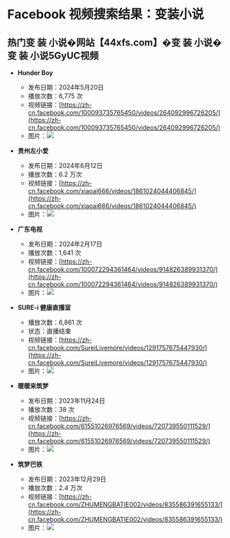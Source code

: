 # Facebook 视频搜索结果：变装小说

## 热门变 装 小说�网站【44xfs.com】�变 装 小说�变 装 小说5GyUC视频

*   **Hunder Boy**
    *   发布日期：2024年5月20日
    *   播放次数：6,775 次
    *   视频链接：[https://zh-cn.facebook.com/100093735765450/videos/264092996726205/](https://zh-cn.facebook.com/100093735765450/videos/264092996726205/)
    *   图片：![](https://scontent-sjc3-1.xx.fbcdn.net/v/t15.5256-10/438295314_937550024726814_1388137993459323733_n.jpg?stp=c0.30.206.115a_dst-jpg_p206x206_tt6&_nc_cat=110&ccb=1-7&_nc_sid=e3495b&_nc_ohc=UjyH6wy3GL8Q7kNvgFhXECc&_nc_oc=AdjMxkrzRW7pCrrj0P1li1J7ZY2CMJ8YMadIdwLkwX9ZaMEMHqlhgC8KQVElO0yJK4I&_nc_zt=23&_nc_ht=scontent-sjc3-1.xx&_nc_gid=AudOvfiy4MLND2VdIdbOOoq&oh=00_AYBz2fTmLGUHuVa69w7tTwP68UP644Ubjb5nRqfiQqMq4Q&oe=67C49936)

*   **贵州左小爱**
    *   发布日期：2024年6月12日
    *   播放次数：6.2 万次
    *   视频链接：[https://zh-cn.facebook.com/xiaoai666/videos/1861024044406845/](https://zh-cn.facebook.com/xiaoai666/videos/1861024044406845/)
    *   图片：![](https://scontent-sjc3-1.xx.fbcdn.net/v/t15.5256-10/436499921_1021704866208684_5406698724983782519_n.jpg?stp=c0.83.206.115a_dst-jpg_p206x206_tt6&_nc_cat=105&ccb=1-7&_nc_sid=e3495b&_nc_ohc=RfpSBtYIrOoQ7kNvgGtY5p7&_nc_oc=AdgczkFNBZLr7frm66C8wUT0ZE-khFhQBjDaMY1AMV9RMDjNjNna2DXzGB0AVqAaQhs&_nc_zt=23&_nc_ht=scontent-sjc3-1.xx&_nc_gid=AudOvfiy4MLND2VdIdbOOoq&oh=00_AYCeyNut0W427h6C-4PQjNNHp21Q2-YFQzZ84svP_-I-SQ&oe=67C488F6)

*   **广东电视**
    *   发布日期：2024年2月17日
    *   播放次数：1,641 次
    *   视频链接：[https://zh-cn.facebook.com/100072294361464/videos/914826389931370/](https://zh-cn.facebook.com/100072294361464/videos/914826389931370/)
    *   图片：![](https://scontent-sjc3-1.xx.fbcdn.net/v/t15.5256-10/425744494_923615612741203_8097886462905349613_n.jpg?stp=c0.2.1920.1075a_dst-jpg_s206x206_tt6&_nc_cat=102&ccb=1-7&_nc_sid=e3495b&_nc_ohc=ABCh-AWGKZUQ7kNvgF0vkjZ&_nc_oc=Adg0N7yVPXC6I3XUeQIc7LuDERYwuB90TRZL1XX9zaUAqhJ2-75SOkuPpWRKAVTxLHw&_nc_zt=23&_nc_ht=scontent-sjc3-1.xx&_nc_gid=AudOvfiy4MLND2VdIdbOOoq&oh=00_AYBUaZxXOJ5g8d3Tl0ADS6u7lrBq15ubP1O2pfJUIPgbTA&oe=67C4840D)

*   **SURE-i 健康直播室**
    *   播放次数：6,861 次
    *   状态：直播结束
    *   视频链接：[https://zh-cn.facebook.com/SureiLivemore/videos/1291757675447930/](https://zh-cn.facebook.com/SureiLivemore/videos/1291757675447930/)
    *   图片：![](https://scontent-sjc3-1.xx.fbcdn.net/v/t15.5256-10/480850004_1780560582786971_1706458429049544190_n.jpg?stp=c0.83.206.115a_dst-jpg_p206x206_tt6&_nc_cat=111&ccb=1-7&_nc_sid=e3495b&_nc_ohc=4KFdpYx5gWUQ7kNvgETO9vN&_nc_oc=AdiDvJ_E9yXqIU9KtWUTrb-iKC1WrhRoaIKXfeTa_SKtpW9sImpLcGIlT-7GMwRG7sc&_nc_zt=23&_nc_ht=scontent-sjc3-1.xx&_nc_gid=AudOvfiy4MLND2VdIdbOOoq&oh=00_AYDjhSh8fJMB60OcNBys6te4551hK8XKZf8I7_d3b3NkLw&oe=67C49CF3)

*   **暖暖来筑梦**
    *   发布日期：2023年11月24日
    *   播放次数：38 次
    *   视频链接：[https://zh-cn.facebook.com/61551026976569/videos/720739550111529/](https://zh-cn.facebook.com/61551026976569/videos/720739550111529/)
    *   图片：![](https://scontent-sjc3-1.xx.fbcdn.net/v/t15.5256-10/363608516_895050872131699_3436947533288697323_n.jpg?stp=c0.2.1920.1075a_dst-jpg_s206x206_tt6&_nc_cat=111&ccb=1-7&_nc_sid=e3495b&_nc_ohc=D59__3ASe3gQ7kNvgEziKzW&_nc_oc=Adj-GKTjL0FF8vCf17caEzGblwXcHjz5KTOkCQfGBfOW_H36ODFyDQsCUvkA3mne2TY&_nc_zt=23&_nc_ht=scontent-sjc3-1.xx&_nc_gid=AudOvfiy4MLND2VdIdbOOoq&oh=00_AYD4Oflzm35SqN7lu_pnt6_KqZj5jc1J30Nnte8iaOLTkQ&oe=67C4A004)

*   **筑梦巴铁**
    *   发布日期：2023年12月29日
    *   播放次数：2.4 万次
    *   视频链接：[https://zh-cn.facebook.com/ZHUMENGBATIE002/videos/835586391655133/](https://zh-cn.facebook.com/ZHUMENGBATIE002/videos/835586391655133/)
    *   图片：![](https://scontent-sjc3-1.xx.fbcdn.net/v/t15.5256-10/415985505_3744626829101650_50880841859596785_n.jpg?stp=c0.60.960.538a_dst-jpg_s206x206_tt6&_nc_cat=109&ccb=1-7&_nc_sid=e3495b&_nc_ohc=W26HTeaFn1QQ7kNvgGkkRZT&_nc_oc=AdhBtBgKU2u4AjrJEgb0Hnsvzj3lFWRw7DBdBvTjPKjBWt3lKnBVpSrIYNE03YcOSJ4&_nc_zt=23&_nc_ht=scontent-sjc3-1.xx&_nc_gid=AudOvfiy4MLND2VdIdbOOoq&oh=00_AYCj1V093gJ_4KcD0CZgGtumBg7i49cjuDwtEZv5VM60Qg&oe=67C4A4E6)
